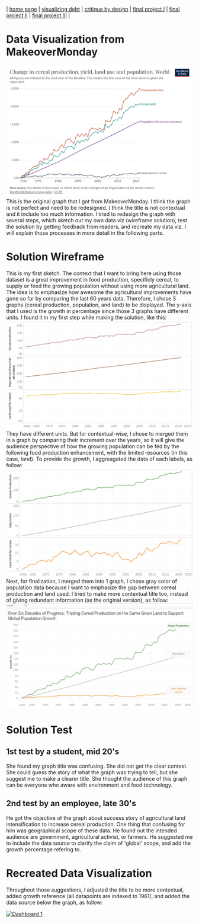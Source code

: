 | [home page](https://asuyanto.github.io/tswd-portfolio/) | [visualizing debt](visualizing-government-debt) | [critique by design](critique-by-design) | [final project I](final-project-part-one) | [final project II](final-project-part-two) | [final project III](final-project-part-three) |

# Data Visualization from MakeoverMonday
![GraphFromMakeoverMonday](index-of-cereal-production-yield-and-land-use.png)
This is the original graph that I got from MakeoverMonday. I think the graph is not perfect and need to be redesigned. I think the title is not contextual and it include too much information. I tried to redesign the graph with several steps, which sketch out my own data viz (wireframe solution), test the solution by getting feedback from readers, and recreate my data viz. I will explain those processes in more detail in the following parts.

# Solution Wireframe
This is my first sketch. The context that I want to bring here using those dataset is a great improvement in food production, specificly cereal, to supply or feed the growing population without using more agricultural land. The idea is to emphasize how awesome the agricultural improvements have gone so far by comparing the last 60 years data.
Therefore, I chose 3 graphs (cereal production, population, and land) to be displayed. The y-axis that I used is the growth in percentage since those 3 graphs have different units. I found it in my first step while making the solution, like this:
![1stWireframe](1stWireframeGraph.png)
They have different units. But for contextual-wise, I chose to merged them in a graph by comparing their increment over the years, so it will give the audience perspective of how the growing population can be fed by the following food production enhancement, with the limited resources (in this case, land). To provide the growth, I aggreagated the data of each labels, as follow:
![2ndWireframe](2ndWireframeGraph.png)
Next, for finalization, I merged them into 1 graph, I chose gray color of population data because I want to emphasize the gap between cereal production and land used. I tried to make more contextual title too, instead of giving redundant information (as the original version), as follow:
![Wireframe](Wireframe_critiquebydesign.jpeg)

# Solution Test
## 1st test by a student, mid 20's
She found my graph title was confusing. She did not get the clear context. She could guess the story of what the graph was trying to tell, but she suggest me to make a clearer title. She thought the audience of this graph can be everyone who aware with environment and food technology.
## 2nd test by an employee, late 30's
He got the objective of the graph about success story of agricultural land intensification to increase cereal production. One thing that confusing for him was geographical scope of these data. He found out the intended audience are government, agricultural activist, or farmers. He suggested me to include the data source to clarify the claim of 'global' scope, and add the growth percentage refering to.

# Recreated Data Visualization
Throughout those suggestions, I adjusted the title to be more contextual, added growth reference (all datapoints are indexed to 1961), and added the data source below the graph, as follow:
<div class='tableauPlaceholder' id='viz1706982747763' style='position: relative'><noscript><a href='#'><img alt='Dashboard 1 ' src='https:&#47;&#47;public.tableau.com&#47;static&#47;images&#47;Gl&#47;Globalcerealproduction&#47;Dashboard1&#47;1_rss.png' style='border: none' /></a></noscript><object class='tableauViz'  style='display:none;'><param name='host_url' value='https%3A%2F%2Fpublic.tableau.com%2F' /> <param name='embed_code_version' value='3' /> <param name='site_root' value='' /><param name='name' value='Globalcerealproduction&#47;Dashboard1' /><param name='tabs' value='no' /><param name='toolbar' value='yes' /><param name='static_image' value='https:&#47;&#47;public.tableau.com&#47;static&#47;images&#47;Gl&#47;Globalcerealproduction&#47;Dashboard1&#47;1.png' /> <param name='animate_transition' value='yes' /><param name='display_static_image' value='yes' /><param name='display_spinner' value='yes' /><param name='display_overlay' value='yes' /><param name='display_count' value='yes' /><param name='language' value='en-US' /><param name='filter' value='publish=yes' /></object></div>
<script type='text/javascript'>
  var divElement = document.getElementById('viz1706982747763');
  var vizElement = divElement.getElementsByTagName('object')[0];
  if ( divElement.offsetWidth > 800 ) { vizElement.style.width='1000px';vizElement.style.height='827px';} 
  else if ( divElement.offsetWidth > 500 ) { vizElement.style.width='1000px';vizElement.style.height='827px';} 
  else { vizElement.style.width='100%';vizElement.style.height='727px';}                     
  var scriptElement = document.createElement('script');                    
  scriptElement.src = 'https://public.tableau.com/javascripts/api/viz_v1.js';
  vizElement.parentNode.insertBefore(scriptElement, vizElement);               
</script>

